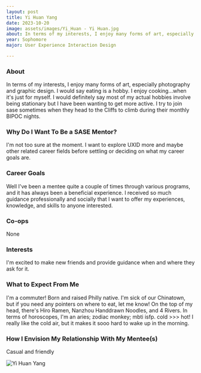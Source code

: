 ```yaml
---
layout: post
title: Yi Huan Yang 
date: 2023-10-20
image: assets/images/Yi_Huan - Yi Huan.jpg
about: In terms of my interests, I enjoy many forms of art, especially photography and graphic design. I would say eating is a hobby. I enjoy cooking...when it's just for myself. I would definitely say most of my actual hobbies involve being stationary but I have been wanting to get more active. I try to join sase sometimes when they head to the Cliffs to climb during their monthly BIPOC nights. 
year: Sophomore
major: User Experience Interaction Design

---
```


### About

In terms of my interests, I enjoy many forms of art, especially photography and graphic design. I would say eating is a hobby. I enjoy cooking...when it's just for myself. I would definitely say most of my actual hobbies involve being stationary but I have been wanting to get more active. I try to join sase sometimes when they head to the Cliffs to climb during their monthly BIPOC nights. 

### Why Do I Want To Be a SASE Mentor?

I'm not too sure at the moment. I want to explore UXID more and maybe other related career fields before settling or deciding on what my career goals are. 

### Career Goals

Well I've been a mentee quite a couple of times through various programs, and it has always been a beneficial experience. I received so much guidance professionally and socially that I want to offer my experiences, knowledge, and skills to anyone interested. 

### Co-ops

None

### Interests

I'm excited to make new friends and provide guidance when and where they ask for it.

### What to Expect From Me

I'm a commuter! Born and raised Philly native. I'm sick of our Chinatown, but if you need any pointers on where to eat, let me know! On the top of my head, there's Hiro Ramen, Nanzhou Handdrawn Noodles, and 4 Rivers. In terms of horoscopes, I'm an aries; zodiac monkey; mbti isfp. cold >>> hot! I really like the cold air, but it makes it sooo hard to wake up in the morning. 

### How I Envision My Relationship With My Mentee(s) 

Casual and friendly

<div class="text-center my-5">
    <img src="https://sase-drexel.github.io/mentorship-2023/assets/images/Yi_Huan - Yi Huan.jpg" alt="Yi Huan Yang" class="rounded post-img" />
</div>
